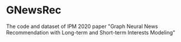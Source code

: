 # GNewsRec
The code and dataset of IPM 2020 paper "Graph Neural News Recommendation with Long-term and Short-term Interests Modeling"
